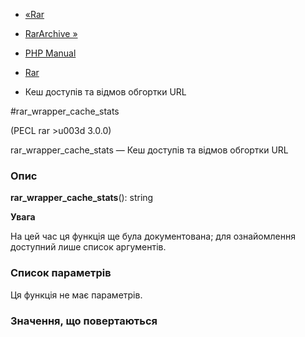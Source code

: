 - [«Rar](ref.rar.md)
- [RarArchive »](class.rararchive.md)

- [PHP Manual](index.md)
- [Rar](ref.rar.md)
- Кеш доступів та відмов обгортки URL

#rar_wrapper_cache_stats

(PECL rar \>u003d 3.0.0)

rar_wrapper_cache_stats — Кеш доступів та відмов обгортки URL

### Опис

**rar_wrapper_cache_stats**(): string

**Увага**

На цей час ця функція ще була документована; для
ознайомлення доступний лише список аргументів.

### Список параметрів

Ця функція не має параметрів.

### Значення, що повертаються
